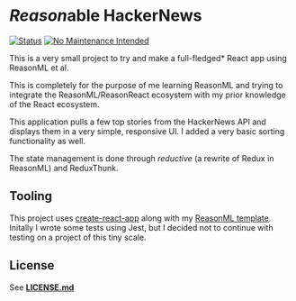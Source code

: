# *Reason*able HackerNews

[![Status](https://badgen.net/github/status/fa7ad/reasonable-hackernews/master?icon=zeit&label=%20)](https://github.com/fa7ad/reasonable-hackernews/deployments) [![No Maintenance Intended](https://unmaintained.tech/badge.svg)](https://unmaintained.tech/)

This is a very small project to try and make a full-fledged\* React app using ReasonML et al.

This is completely for the purpose of me learning ReasonML and trying to integrate the ReasonML/ReasonReact ecosystem with my prior knowledge of the React ecosystem.

This application pulls a few top stories from the HackerNews API and displays them in a very simple, responsive UI. I added a very basic sorting functionality as well.

The state management is done through *reductive* (a rewrite of Redux in ReasonML) and ReduxThunk.

## Tooling
This project uses [create-react-app](https://create-react-app.dev/) along with my [ReasonML template](https://github.com/fa7ad/cra-template-reason).
Initally I wrote some tests using Jest, but I decided not to continue with testing on a project of this tiny scale.

## License
See [**LICENSE.md**](https://github.com/fa7ad/reasonable-hackernews/blob/master/LICENSE.md)
